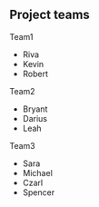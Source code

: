 ## Project teams

Team1
- Riva
- Kevin
- Robert

Team2
- Bryant
- Darius
- Leah

Team3
- Sara
- Michael
- Czarl
- Spencer
